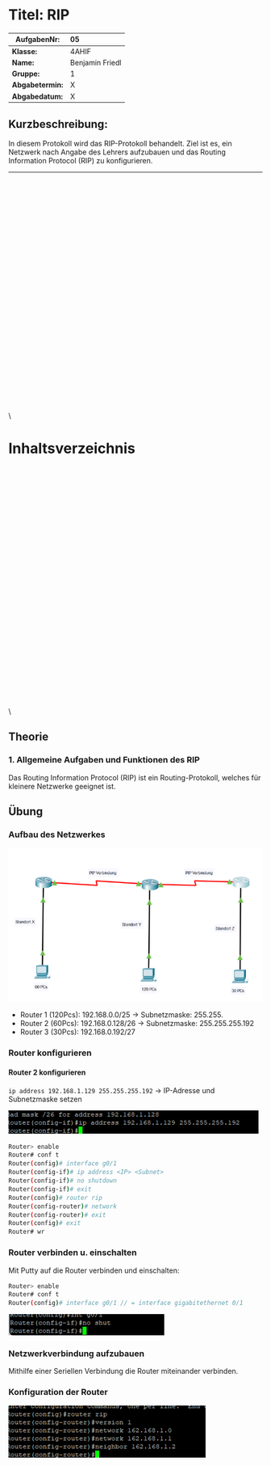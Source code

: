 

# **Titel: RIP**

| **AufgabenNr:** | 05 |
|---|:---|
| **Klasse:** | 4AHIF |
| **Name:** | Benjamin Friedl |
| **Gruppe:** | 1 |
| **Abgabetermin:** | X |
| **Abgabedatum:** | X |

## **Kurzbeschreibung:**

In diesem Protokoll wird das RIP-Protokoll behandelt. Ziel ist es, ein Netzwerk nach Angabe des Lehrers aufzubauen und das Routing Information Protocol (RIP) zu konfigurieren.

---
\
\
\
\
\
\
\
\
\
\
\
\
\
\
\
\
\
\
\
\
\
\
\
\
\
\
\
\

# Inhaltsverzeichnis


\
\
\
\
\
\
\
\
\
\
\
\
\
\
\
\
\
\
\
\
\
\
\
\
\
\
\
\
\

## Theorie

### 1. Allgemeine Aufgaben und Funktionen des RIP

Das Routing Information Protocol (RIP) ist ein Routing-Protokoll, welches für kleinere Netzwerke geeignet ist.
<!-- // TODO -->

## Übung

### Aufbau des Netzwerkes

![alt text](image-28.png)

- Router 1 (120Pcs): 192.168.0.0/25 -> Subnetzmaske: 255.255.
- Router 2 (60Pcs): 192.168.0.128/26 -> Subnetzmaske: 255.255.255.192
- Router 3 (30Pcs): 192.168.0.192/27

### Router konfigurieren

#### Router 2 konfigurieren

`ip address 192.168.1.129 255.255.255.192` -> IP-Adresse und Subnetzmaske setzen

![alt text](image-29.png)

```bash
Router> enable
Router# conf t
Router(config)# interface g0/1
Router(config-if)# ip address <IP> <Subnet>
Router(config-if)# no shutdown
Router(config-if)# exit
Router(config)# router rip
Router(config-router)# network
Router(config-router)# exit
Router(config)# exit
Router# wr
```

### Router verbinden u. einschalten

Mit Putty auf die Router verbinden und einschalten:

```bash	
Router> enable
Router# conf t
Router(config)# interface g0/1 // = interface gigabitethernet 0/1
```
![alt text](image-25.png)

### Netzwerkverbindung aufzubauen

Mithilfe einer Seriellen Verbindung die Router miteinander verbinden.

### Konfiguration der Router

![alt text](image-27.png)

###